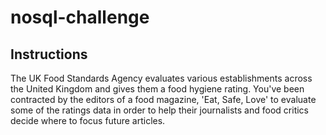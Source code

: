 # nosql-challenge

## Instructions

The UK Food Standards Agency evaluates various establishments across the United Kingdom and gives them a food hygiene rating. You've been contracted by the editors of
a food magazine, 'Eat, Safe, Love' to evaluate some of the ratings data in order to help their journalists and food critics decide where to focus future articles. 
